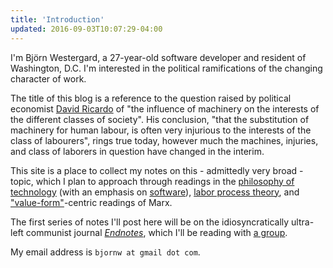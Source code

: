 ```yaml
---
title: 'Introduction'
updated: 2016-09-03T10:07:29-04:00
---
```


I'm Björn Westergard, a 27-year-old software developer and resident of Washington, D.C. I'm interested in the political ramifications of the changing character of work.

The title of this blog is a reference to the question raised by political economist [David Ricardo](http://www.econlib.org/library/Ricardo/ricP7.html#31.1) of "the influence of machinery on the interests of the different classes of society". His conclusion, "that the substitution of machinery for human labour, is often very injurious to the interests of the class of labourers", rings true today, however much the machines, injuries, and class of laborers in question have changed in the interim.

This site is a place to collect my notes on this - admittedly very broad - topic, which I plan to approach through readings in the [philosophy of technology](http://plato.stanford.edu/entries/technology/) (with an emphasis on [software](http://plato.stanford.edu/entries/computer-science/)), [labor process theory](https://en.wikipedia.org/wiki/Labor_process_theory), and ["value-form"](https://viewpointmag.com/2013/10/21/between-marx-marxism-and-marxisms-ways-of-reading-marxs-theory/)-centric readings of Marx.

The first series of notes I'll post here will be on the idiosyncratically ultra-left communist journal _[Endnotes](https://endnotes.org.uk/about)_, which I'll be reading with [a group](http://dc-endnotes.tumblr.com/).

My email address is `bjornw at gmail dot com`.

